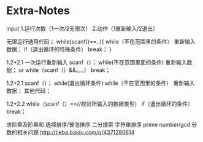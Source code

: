 # Extra-Notes

input
1.运行次数（1一次/2无限次） 2.动作（1重新输入/2退出）

无限运行通用代码；
while(scanf()==..){
  while（不在范围里的条件）
    重新输入数据；
  if（退出循环的特殊条件）
    break；
}


1.2+2.1
一次运行重新输入
scanf（）；
while(不在范围里面的条件)
  重新输入数据；
or
while（scanf（）&&。。。）
  break；
  
1.2+2.1
scanf（）；
while(退出循环条件)
  while（不在范围里的条件）
    重新输入数据；
  其他代码；

1.2+2.2
while（scanf（）==//校验所输入的数据类型）
  if（退出循环的条件）
    break；

求阶乘及阶乘和
选择排序/冒泡排序
二分搜索
字符串排序
prime number/gcd
分数的相关问题
http://tieba.baidu.com/p/4371280614
